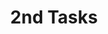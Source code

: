 ﻿---
title: 2nd Tasks
description: This is my 2nd card
issue: 2
status: Backlog
size: S
estimate: 20
devHours: 12
qaHours: 4
plannedStart: '2025-09-01'
plannedEnd: '2025-09-10'
actualStart: null
actualEnd: null
assignees:
  - sctgithub
labels:
  - bug
priority: Critical
sprint: Sprint 1
relationships: #1
comments: >
  - Attached image is a guide of how the flashing thumbnails need to look like.
---